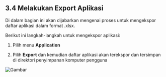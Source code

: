 ## **3.4 Melakukan Export Aplikasi**

Di dalam bagian ini akan dijabarkan mengenai proses untuk mengekspor daftar aplikasi dalam format .xlsx.

Berikut ini langkah-langkah untuk mengekspor aplikasi:

1. Pilih menu **Application**

2. Pilih **Export** dan kemudian daftar aplikasi akan terekspor dan tersimpan di direktori penyimpanan komputer pengguna

![Gambar](_screenshot/.png/?sanitize=true)